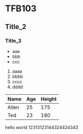# TFB103
## Title_2
### Title_3
- aaa
- bbb
- ccc
1. aaaa
2. bbbb
3. cccc
4. dddd

Name|Age|Height
----|---|------
Allen|25|175
Ted|23|180


hello world
12313123144324424343
